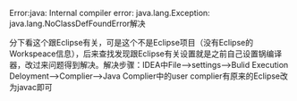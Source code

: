

Error:java: Internal compiler error: java.lang.Exception: java.lang.NoClassDefFoundError解决

分下看这个跟Eclipse有关，可是这个不是Eclipse项目（没有Eclipse的Workspeace信息），后来查找发现跟Eclipse有关设置就是之前自己设置锅编译器，改过来问题得到解决。解决步骤：IDEA中File-->settings-->Bulid Execution Deloyment-->Complier-->Java Complier中的user complier有原来的Eclipse改为javac即可